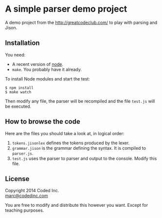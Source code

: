 # A simple parser demo project

A demo project from the http://greatcodeclub.com/ to play with parsing and Jison.

## Installation

You need:

- A recent version of [node](http://nodejs.org/).
- `make`. You probably have it already.

To install Node modules and start the test:

    $ npm install
    $ make watch

Then modify any file, the parser will be recompiled and the file `test.js` will be executed.

## How to browse the code

Here are the files you should take a look at, in logical order:

1. `tokens.jisonlex` defines the tokens produced by the lexer.
2. `grammar.jison` is the grammar defining the syntax. It is compiled to `parser.js`.
3. `test.js` uses the parser to parser and output to the console. Modify this file.

## License

Copyright 2014 Coded Inc.  
marc@codedinc.com

You are free to modify and distribute this however you want. Except for teaching purposes.
